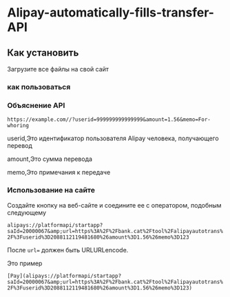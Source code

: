 # Alipay-automatically-fills-transfer-API

## Как установить

Загрузите все файлы на свой сайт

### как пользоваться

### Объяснение API

`https://example.com//?userid=999999999999999&amount=1.56&memo=For-whoring`

userid,Это идентификатор пользователя Alipay человека, получающего перевод

amount,Это сумма перевода

memo,Это примечания к передаче

### Использование на сайте

Создайте кнопку на веб-сайте и соедините ее с оператором, подобным следующему

`alipays://platformapi/startapp?saId=20000067&amp;url=https%3A%2F%2Fbank.cat%2Ftool%2Falipayautotrans%2F%3Fuserid%3D2088112119481680%26amount%3D1.56%26memo%3D123`

После `url=` должен быть URLURLencode.

Это пример

`[Pay](alipays://platformapi/startapp?saId=20000067&amp;url=https%3A%2F%2Fbank.cat%2Ftool%2Falipayautotrans%2F%3Fuserid%3D2088112119481680%26amount%3D1.56%26memo%3D123)`


